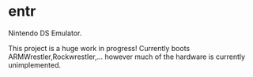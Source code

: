 # entr
Nintendo DS Emulator.

This project is a huge work in progress! Currently boots ARMWrestler,Rockwrestler,... however much of the hardware is currently unimplemented.
